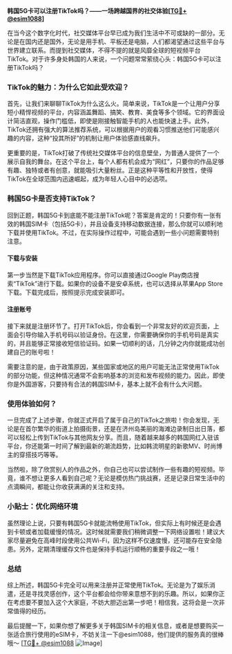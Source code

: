 **韩国5G卡可以注册TikTok吗？——一场跨越国界的社交体验[[TG💪+ @esim1088](https://t.me/s/esim1088)]**

在当今这个数字化时代，社交媒体平台早已成为我们生活中不可或缺的一部分。无论是在国内还是国外，无论是用手机、平板还是电脑，人们都渴望通过这些平台与世界建立联系。而提到社交媒体，不得不提的就是风靡全球的短视频平台TikTok。对于许多身处韩国的人来说，一个问题常常萦绕心头：韩国5G卡可以注册TikTok吗？

### TikTok的魅力：为什么它如此受欢迎？

首先，让我们来聊聊TikTok为什么这么火。简单来说，TikTok是一个让用户分享短小精悍视频的平台，内容涵盖舞蹈、搞笑、教育、美食等多个领域。它的界面设计简洁直观，操作门槛低，即使是刚接触智能手机的人也能快速上手。此外，TikTok还拥有强大的算法推荐系统，可以根据用户的观看习惯推送他们可能感兴趣的内容，这种“投其所好”的机制让用户体验感直线飙升。

更重要的是，TikTok打破了传统社交媒体平台的信息壁垒，为普通人提供了一个展示自我的舞台。在这个平台上，每个人都有机会成为“网红”，只要你的作品足够有趣、独特或者有创意，就能吸引大量粉丝。正是这种平等性和开放性，使得TikTok在全球范围内迅速崛起，成为年轻人心目中的必选项。

### 韩国5G卡是否支持TikTok？

回到正题，韩国5G卡到底能不能注册TikTok呢？答案是肯定的！只要你有一张有效的韩国SIM卡（包括5G卡），并且设备支持移动数据连接，那么你就可以顺利地下载并使用TikTok。不过，在实际操作过程中，可能会遇到一些小问题需要特别注意。

#### 下载与安装

第一步当然是下载TikTok应用程序。你可以直接通过Google Play商店搜索“TikTok”进行下载。如果你的设备不是安卓系统，也可以选择从苹果App Store下载。下载完成后，按照提示完成安装即可。

#### 注册账号

接下来就是注册环节了。打开TikTok后，你会看到一个非常友好的欢迎页面，上面会引导你输入手机号码以验证身份。在这里，你需要确保你的手机号码是真实的，并且能够正常接收短信验证码。如果一切顺利的话，几分钟之内你就能成功创建自己的账号啦！

需要注意的是，由于政策原因，某些国家或地区的用户可能无法正常使用TikTok的部分功能，但这种情况通常不会影响基本的浏览和发布视频的能力。因此，即使你是外国游客，只要持有合法的韩国SIM卡，基本上就不会有什么大问题。

### 使用体验如何？

一旦完成了上述步骤，你就正式开启了属于自己的TikTok之旅啦！你会发现，无论是在首尔繁华的街道上拍摄街景，还是在济州岛美丽的海滩边录制日出日落，都可以轻松上传到TikTok与其他网友分享。而且，随着越来越多的韩国网红入驻该平台，你还能第一时间了解到最新的潮流趋势，比如韩流明星的新歌MV、时尚博主的穿搭技巧等等。

当然啦，除了欣赏别人的作品之外，你自己也可以尝试制作一些有趣的短视频。毕竟，谁不想让更多人看到自己呢？无论是模仿热门挑战赛，还是记录日常生活中的点滴瞬间，都能让你收获满满的关注和支持。

### 小贴士：优化网络环境

虽然理论上说，只要有韩国5G卡就能流畅使用TikTok，但实际上有时候还是会遇到卡顿或者加载缓慢的情况。这时候就需要我们稍微调整一下网络设置啦！建议大家尽量避免在高峰时段使用公共Wi-Fi，因为这样不仅速度慢，还可能存在安全隐患。另外，定期清理缓存文件也是保持手机运行顺畅的重要手段之一哦！

### 总结

综上所述，韩国5G卡完全可以用来注册并正常使用TikTok。无论是为了娱乐消遣，还是寻找灵感创作，这个平台都会给你带来意想不到的乐趣。所以，如果你正在考虑要不要加入这个大家庭，不妨大胆迈出第一步吧！相信我，这将会是一次非常值得的经历。

最后提醒一下，如果你想了解更多关于韩国SIM卡的相关信息，或者是想要购买一张适合旅行使用的eSIM卡，不妨关注一下@esim1088，他们提供的服务真的很棒哦～ [[TG💪+ @esim1088](https://t.me/s/esim1088) ![Image](https://i.postimg.cc/4NQfJmqS/Snipaste-2025-05-13-00-14-12.png)]